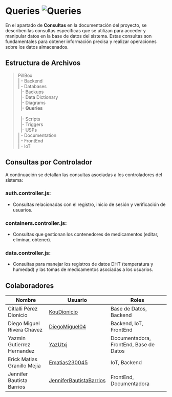 # Queries  ![Queries](https://img.shields.io/badge/Microsoft_Office-D83B01?style=for-the-badge&logo=microsoft-office&logoColor=white)

En el apartado de **Consultas** en la documentación del proyecto, se describen las consultas específicas que se utilizan para acceder y manipular datos en la base de datos del sistema. Estas consultas son fundamentales para obtener información precisa y realizar operaciones sobre los datos almacenados.

## Estructura de Archivos

>PillBox<br>
>| - Backend <br>
>| - Databases<br>
>&nbsp;&nbsp;|- Backups <br>
>&nbsp;&nbsp;|- Data Dictionary<br>
>&nbsp;&nbsp;|- Diagrams<br>
>&nbsp;&nbsp;|- **Queries**<br>  
>&nbsp;&nbsp;|- Scripts<br>
>&nbsp;&nbsp;|- Triggers<br>
>&nbsp;&nbsp;|- USPs<br>
>| - Documentation<br>
>| - FrontEnd<br>
>| - IoT

## Consultas por Controlador

A continuación se detallan las consultas asociadas a los controladores del sistema:

### **auth.controller.js**:
- Consultas relacionadas con el registro, inicio de sesión y verificación de usuarios.

### **containers.controller.js**:
- Consultas que gestionan los contenedores de medicamentos (editar, eliminar, obtener).

### **data.controller.js**:
- Consultas para manejar los registros de datos DHT (temperatura y humedad) y las tomas de medicamentos asociadas a los usuarios.

## Colaboradores

| Nombre                        | Usuario             | Roles |
|-------------------------------|---------------------|--------|
|  Citlalli Pérez Dionicio |      [KouDionicio](https://github.com/KouDionicio)  |  Base de Datos, Backend      |
|  Diego Miguel Rivera Chavez | [DiegoMiguel04](https://github.com/DiegoMiguel04)       |  Backend, IoT, FrontEnd     |
|  Yazmin Gutierrez Hernandez | [YazUtxj](https://github.com/YazUtxj)            | Documentadora, FrontEnd, Base de Datos   |
|  Erick Matias Granillo Mejia | [Ematias230045](https://github.com/Ematias230045)            | IoT, Backend     |
|  Jennifer Bautista Barrios |[JenniferBautistaBarrios](https://github.com/JenniferBautistaBarrios)            | FrontEnd, Documentadora      |
